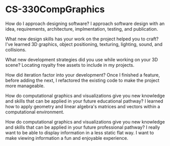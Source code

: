 # CS-330CompGraphics
How do I approach designing software?
I approach software design with an idea, requirements, architecture, implmentation, testing, and publication.

What new design skills has your work on the project helped you to craft?
I've learned 3D graphics, object positioning, texturing, lighting, sound, and collisions.

What new development strategies did you use while working on your 3D scene?
Locating royalty free assets to include in my projects.

How did iteration factor into your development?
Once I finished a feature, before adding the next, I refactored the existing code to make the project more manageable.

How do computational graphics and visualizations give you new knowledge and skills that can be applied in your future educational pathway?
I learned how to apply geometry and linear algebra's matrices and vectors within a computational environment.

How do computational graphics and visualizations give you new knowledge and skills that can be applied in your future professional pathway?
I really want to be able to display information in a less static flat way. I want to make viewing information a fun and enjoyable experience.
